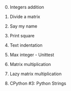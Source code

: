0. Integers addition

1. Divide a matrix

2. Say my name

3. Print square

4. Text indentation

5. Max integer - Unittest

6. Matrix multiplication

7. Lazy matrix multiplication

8. CPython #3: Python Strings
